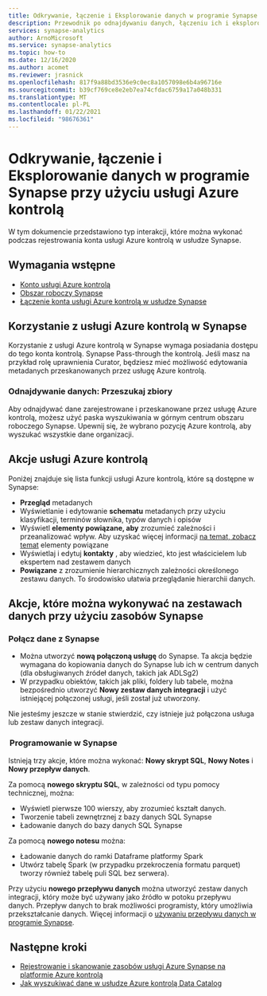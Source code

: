 ```yaml
---
title: Odkrywanie, łączenie i Eksplorowanie danych w programie Synapse przy użyciu usługi Azure kontrolą
description: Przewodnik po odnajdywaniu danych, łączeniu ich i eksplorowaniu w usłudze Synapse
services: synapse-analytics
author: ArnoMicrosoft
ms.service: synapse-analytics
ms.topic: how-to
ms.date: 12/16/2020
ms.author: acomet
ms.reviewer: jrasnick
ms.openlocfilehash: 817f9a88bd3536e9c0ec8a1057098e6b4a96716e
ms.sourcegitcommit: b39cf769ce8e2eb7ea74cfdac6759a17a048b331
ms.translationtype: MT
ms.contentlocale: pl-PL
ms.lasthandoff: 01/22/2021
ms.locfileid: "98676361"
---
```

# <a name="discover-connect-and-explore-data-in-synapse-using-azure-purview"></a>Odkrywanie, łączenie i Eksplorowanie danych w programie Synapse przy użyciu usługi Azure kontrolą 

W tym dokumencie przedstawiono typ interakcji, które można wykonać podczas rejestrowania konta usługi Azure kontrolą w usłudze Synapse. 

## <a name="prerequisites"></a>Wymagania wstępne 

- [Konto usługi Azure kontrolą](../../purview/create-catalog-portal.md) 
- [Obszar roboczy Synapse](../quickstart-create-workspace.md) 
- [Łączenie konta usługi Azure kontrolą w usłudze Synapse](quickstart-connect-azure-purview.md) 

## <a name="using-azure-purview-in-synapse"></a>Korzystanie z usługi Azure kontrolą w Synapse 

Korzystanie z usługi Azure kontrolą w Synapse wymaga posiadania dostępu do tego konta kontrolą. Synapse Pass-through the kontrolą. Jeśli masz na przykład rolę uprawnienia Curator, będziesz mieć możliwość edytowania metadanych przeskanowanych przez usługę Azure kontrolą. 

### <a name="data-discovery-search-datasets"></a>Odnajdywanie danych: Przeszukaj zbiory 

Aby odnajdywać dane zarejestrowane i przeskanowane przez usługę Azure kontrolą, możesz użyć paska wyszukiwania w górnym centrum obszaru roboczego Synapse. Upewnij się, że wybrano pozycję Azure kontrolą, aby wyszukać wszystkie dane organizacji. 

## <a name="azure-purview-actions"></a>Akcje usługi Azure kontrolą 

Poniżej znajduje się lista funkcji usługi Azure kontrolą, które są dostępne w Synapse: 
- **Przegląd** metadanych 
- Wyświetlanie i edytowanie **schematu** metadanych przy użyciu klasyfikacji, terminów słownika, typów danych i opisów 
- Wyświetl **elementy powiązane, aby** zrozumieć zależności i przeanalizować wpływ. Aby uzyskać więcej informacji [na temat, zobacz temat](../../purview/catalog-lineage-user-guide.md) elementy powiązane
- Wyświetlaj i edytuj **kontakty** , aby wiedzieć, kto jest właścicielem lub ekspertem nad zestawem danych 
- **Powiązane** z zrozumienie hierarchicznych zależności określonego zestawu danych. To środowisko ułatwia przeglądanie hierarchii danych.

## <a name="actions-that-you-can-perform-over-datasets-with-synapse-resources"></a>Akcje, które można wykonywać na zestawach danych przy użyciu zasobów Synapse 

### <a name="connect-data-to-synapse"></a>Połącz dane z Synapse 

- Można utworzyć **nową połączoną usługę** do Synapse. Ta akcja będzie wymagana do kopiowania danych do Synapse lub ich w centrum danych (dla obsługiwanych źródeł danych, takich jak ADLSg2) 
- W przypadku obiektów, takich jak pliki, foldery lub tabele, można bezpośrednio utworzyć **Nowy zestaw danych integracji** i użyć istniejącej połączonej usługi, jeśli został już utworzony. 

Nie jesteśmy jeszcze w stanie stwierdzić, czy istnieje już połączona usługa lub zestaw danych integracji. 

###  <a name="develop-in-synapse"></a>Programowanie w Synapse 

Istnieją trzy akcje, które można wykonać: **Nowy skrypt SQL**, **Nowy Notes** i **Nowy przepływ danych**. 

Za pomocą **nowego skryptu SQL**, w zależności od typu pomocy technicznej, można: 
- Wyświetl pierwsze 100 wierszy, aby zrozumieć kształt danych. 
- Tworzenie tabeli zewnętrznej z bazy danych SQL Synapse 
- Ładowanie danych do bazy danych SQL Synapse 
 
Za pomocą **nowego notesu** można: 
- Ładowanie danych do ramki Dataframe platformy Spark 
- Utwórz tabelę Spark (w przypadku przekroczenia formatu parquet) tworzy również tabelę puli SQL bez serwera). 
 
Przy użyciu **nowego przepływu danych** można utworzyć zestaw danych integracji, który może być używany jako źródło w potoku przepływu danych. Przepływ danych to brak możliwości programisty, który umożliwia przekształcanie danych. Więcej informacji o [używaniu przepływu danych w programie Synapse](../quickstart-data-flow.md).

##  <a name="nextsteps"></a>Następne kroki 

- [Rejestrowanie i skanowanie zasobów usługi Azure Synapse na platformie Azure kontrolą](../../purview/register-scan-azure-synapse-analytics.md)
- [Jak wyszukiwać dane w usłudze Azure kontrolą Data Catalog](../../purview/how-to-search-catalog.md)
